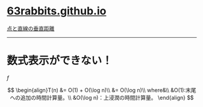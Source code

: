 # [63rabbits.github.io](https://63rabbits.github.io)

[点と直線の垂直距離](next/x.html)


---

数式表示ができない！
===

$f$

$$
\begin{align}T(n) &= O(1) + O(\log n)\\
&= O(\log n)\\
where&\\
&O(1):末尾への追加の時間計算量。\\
&O(\log n)：上浸潤の時間計算量。
\end{align}
$$



